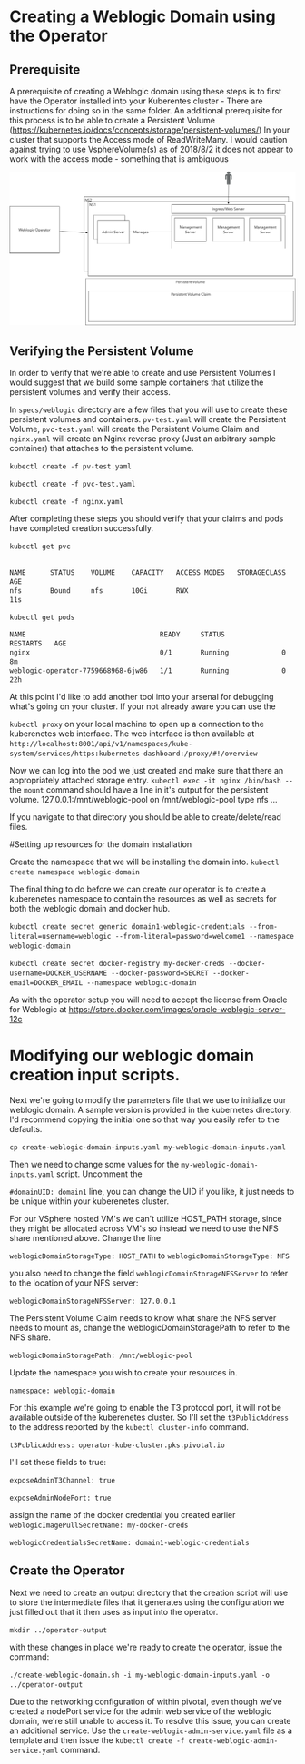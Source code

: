 # Creating a Weblogic Domain using the Operator

## Prerequisite
A prerequisite of creating a Weblogic domain using these steps is to first have the Operator installed into your Kuberentes cluster - There are instructions for doing so in the same folder.
An additional prerequisite for this process is to be able to create a Persistent Volume (https://kubernetes.io/docs/concepts/storage/persistent-volumes/) In your cluster that supports the Access mode of ReadWriteMany.
I would caution against trying to use VsphereVolume(s) as of 2018/8/2 it does not appear to work with the access mode - something that is ambiguous

![Final State](./images/WeblogicOperatorOverview.png)

## Verifying the Persistent Volume
In order to verify that we're able to create and use Persistent Volumes I would suggest that we build some sample containers that utilize the persistent volumes and verify their access.

In `specs/weblogic` directory are a few files that you will use to create these persistent volumes and containers. `pv-test.yaml` will create the Persistent Volume, `pvc-test.yaml` will create the Persistent Volume Claim and `nginx.yaml` will create an Nginx reverse proxy (Just an arbitrary sample container) that attaches to the persistent volume.

`kubectl create -f pv-test.yaml`

`kubectl create -f pvc-test.yaml`

`kubectl create -f nginx.yaml`

After completing these steps you should verify that your claims and pods have completed creation successfully.

`kubectl get pvc`

```

NAME      STATUS    VOLUME    CAPACITY   ACCESS MODES   STORAGECLASS   AGE
nfs       Bound     nfs       10Gi       RWX                           11s

```

`kubectl get pods`

```
NAME                                 READY     STATUS              RESTARTS   AGE
nginx                                0/1       Running             0          8m
weblogic-operator-7759668968-6jw86   1/1       Running             0          22h
```

At this point I'd like to add another tool into your arsenal for debugging what's going on your cluster. If your not already aware you can use the

`kubectl proxy` on your local machine to open up a connection to the kuberenetes web interface. The web interface is then available at `http://localhost:8001/api/v1/namespaces/kube-system/services/https:kubernetes-dashboard:/proxy/#!/overview`

Now we can log into the pod we just created and make sure that there an appropriately attached storage entry.
`kubectl exec -it nginx /bin/bash --`  the `mount` command should have a line in it's output for the persistent volume.
127.0.0.1:/mnt/weblogic-pool on /mnt/weblogic-pool type nfs ...

If you navigate to that directory you should be able to create/delete/read files.

#Setting up resources for the domain installation

Create the namespace that we will be installing the domain into.
`kubectl create namespace weblogic-domain`


The final thing to do before we can create our operator is to create a kuberenetes namespace to contain the resources as well as secrets for both the weblogic domain and docker hub.


`kubectl create secret generic domain1-weblogic-credentials --from-literal=username=weblogic --from-literal=password=welcome1 --namespace weblogic-domain`

`kubectl create secret docker-registry my-docker-creds --docker-username=DOCKER_USERNAME --docker-password=SECRET --docker-email=DOCKER_EMAIL --namespace weblogic-domain`

As with the operator setup you will need to accept the license from Oracle for Weblogic  at https://store.docker.com/images/oracle-weblogic-server-12c


# Modifying our weblogic domain creation input scripts.
Next we're going to modify the parameters file that we use to initialize our weblogic domain. A sample version is provided in the kubernetes directory. I'd recommend copying the initial one so that way you easily refer to the defaults.

`cp create-weblogic-domain-inputs.yaml my-weblogic-domain-inputs.yaml`

Then we need to change some values for the `my-weblogic-domain-inputs.yaml` script. Uncomment the

`#domainUID: domain1` line, you can change the UID if you like, it just needs to be unique within your kuberenetes cluster.

For our VSphere hosted VM's we can't utilize HOST_PATH storage, since they might be allocated across VM's so instead we need to use the NFS share mentioned above. Change the line

`weblogicDomainStorageType: HOST_PATH` to `weblogicDomainStorageType: NFS`

you also need to change the field `weblogicDomainStorageNFSServer` to refer to the location of your NFS server:

`weblogicDomainStorageNFSServer: 127.0.0.1`

The Persistent Volume Claim needs to know what share the NFS server needs to mount as, change the weblogicDomainStoragePath to refer to the NFS share.

`weblogicDomainStoragePath: /mnt/weblogic-pool`

Update the namespace you wish to create your resources in.

`namespace: weblogic-domain`

For this example we're going to enable the T3 protocol port, it will not be available outside of the kuberenetes cluster. So I'll set the `t3PublicAddress` to the address reported by the `kubectl cluster-info` command.

`t3PublicAddress: operator-kube-cluster.pks.pivotal.io`

I'll set these fields to true:

`exposeAdminT3Channel: true`

`exposeAdminNodePort: true`


assign the name of the docker credential you created earlier
`weblogicImagePullSecretName: my-docker-creds`

`weblogicCredentialsSecretName: domain1-weblogic-credentials` 

## Create the Operator

Next we need to create an output directory that the creation script will use to store the intermediate files that it generates using the configuration we just filled out that it then uses as input into the operator.

`mkdir ../operator-output`



with these changes in place we're ready to create the operator, issue the command:

`./create-weblogic-domain.sh -i my-weblogic-domain-inputs.yaml -o ../operator-output`

Due to the networking configuration of within pivotal, even though we've created a nodePort service for the admin web service of the weblogic domain, we're still unable to access it. To resolve this issue, you can create an additional service. Use the `create-weblogic-admin-service.yaml` file as a template and then issue the `kubectl create -f create-weblogic-admin-service.yaml` command.

